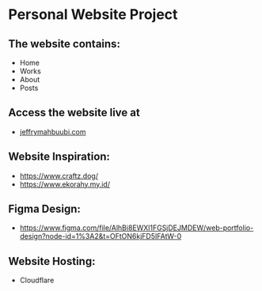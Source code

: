 # Personal Website Project

## The website contains:

- Home
- Works
- About
- Posts

## Access the website live at

- [jeffrymahbuubi.com](jeffrymahbuubi.com)

## Website Inspiration:

- https://www.craftz.dog/
- https://www.ekorahy.my.id/

## Figma Design:

- https://www.figma.com/file/AlhBi8EWXl1FGSjDEJMDEW/web-portfolio-design?node-id=1%3A2&t=OFtON6kjFD5IFAtW-0

## Website Hosting:

- Cloudflare

